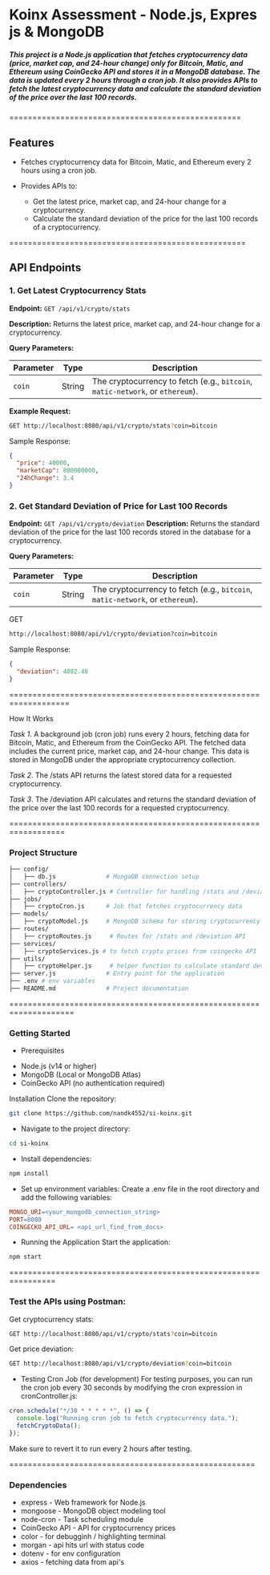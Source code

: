 # Koinx Assessment - Node.js, Expres js & MongoDB
##### This project is a Node.js application that fetches cryptocurrency data (price, market cap, and 24-hour change) only for Bitcoin, Matic, and Ethereum using CoinGecko API and stores it in a MongoDB database. The data is updated every 2 hours through a cron job. It also provides APIs to fetch the latest cryptocurrency data and calculate the standard deviation of the price over the last 100 records.

==================================================
## Features

- Fetches cryptocurrency data for Bitcoin, Matic, and Ethereum every 2 hours using a cron job.

- Provides APIs to:
    - Get the latest price, market cap, and 24-hour change for a cryptocurrency.
    - Calculate the standard deviation of the price for the last 100 records of a cryptocurrency.
      
===================================================
## API Endpoints

### 1. Get Latest Cryptocurrency Stats

**Endpoint:** `GET /api/v1/crypto/stats`

**Description:** Returns the latest price, market cap, and 24-hour change for a cryptocurrency.

**Query Parameters:**

| Parameter | Type   | Description                                                                 |
|-----------|--------|-----------------------------------------------------------------------------|
| `coin`    | String | The cryptocurrency to fetch (e.g., `bitcoin`, `matic-network`, or `ethereum`). |

**Example Request:**
 
```bash
GET http://localhost:8080/api/v1/crypto/stats?coin=bitcoin
```

Sample Response:

```json
{
  "price": 40000,
  "marketCap": 800000000,
  "24hChange": 3.4
}
```

### 2. Get Standard Deviation of Price for Last 100 Records
**Endpoint:** `GET /api/v1/crypto/deviation`
**Description:** Returns the standard deviation of the price for the last 100 records stored in the database for a cryptocurrency.

**Query Parameters:**

| Parameter | Type   | Description                                                                 |
|-----------|--------|-----------------------------------------------------------------------------|
| `coin`    | String | The cryptocurrency to fetch (e.g., `bitcoin`, `matic-network`, or `ethereum`). |

GET
```bash
http://localhost:8080/api/v1/crypto/deviation?coin=bitcoin
```
Sample Response:

```json
{
  "deviation": 4082.48
}
```
===================================================================

How It Works

*Task 1*. A background job (cron job) runs every 2 hours, fetching data for Bitcoin, Matic, and Ethereum from the CoinGecko API.
The fetched data includes the current price, market cap, and 24-hour change.
This data is stored in MongoDB under the appropriate cryptocurrency collection.

*Task 2*. The /stats API returns the latest stored data for a requested cryptocurrency.

*Task 3*. The /deviation API calculates and returns the standard deviation of the price over the last 100 records for a requested cryptocurrency.

==================================================================
### Project Structure

```bash
├── config/
│   ├── db.js              # MongoDB connection setup
├── controllers/
│   ├── cryptoController.js # Controller for handling /stats and /deviation API
├── jobs/
│   ├── cryptoCron.js      # Job that fetches cryptocurrency data
├── models/
│   ├── cryptoModel.js     # MongoDB schema for storing cryptocurrency data
├── routes/
│   ├── cryptoRoutes.js     # Routes for /stats and /deviation API
├── services/
│   ├── cryptoServices.js # to fetch crypto prices from coingecko API
├── utils/
│   ├── cryptoHelper.js     # helper function to calculate standard deviation
├── server.js              # Entry point for the application
├── .env # env variables
├── README.md              # Project documentation
```
====================================================================
### Getting Started

* Prerequisites 
- Node.js (v14 or higher)
- MongoDB (Local or MongoDB Atlas)
- CoinGecko API (no authentication required)

Installation
Clone the repository:

```bash
git clone https://github.com/nandk4552/si-koinx.git
```
* Navigate to the project directory:

```bash
cd si-koinx
```
* Install dependencies:

```bash
npm install
```
* Set up environment variables: Create a .env file in the root directory and add the following variables:

```makefile
MONGO_URI=<your_mongodb_connection_string>
PORT=8080
COINGECKO_API_URL= <api_url_find_from_docs>
```
* Running the Application
Start the application:

```bash
npm start
```
================================================================
### Test the APIs using Postman:

Get cryptocurrency stats:
```bash
GET http://localhost:8080/api/v1/crypto/stats?coin=bitcoin
```

Get price deviation:
```bash
GET http://localhost:8080/api/v1/crypto/deviation?coin=bitcoin
```

* Testing Cron Job (for development)
For testing purposes, you can run the cron job every 30 seconds by modifying the cron expression in cronController.js:

```javascript
cron.schedule("*/30 * * * * *", () => {
  console.log("Running cron job to fetch cryptocurrency data.");
  fetchCryptoData();
});
```

Make sure to revert it to run every 2 hours after testing.

=====================================================

### Dependencies
- express - Web framework for Node.js
- mongoose - MongoDB object modeling tool
- node-cron - Task scheduling module
- CoinGecko API - API for cryptocurrency prices
- color - for debugginh / highlighting terminal
- morgan - api hits url with status code
- dotenv - for env configuration
- axios - fetching data from api's
